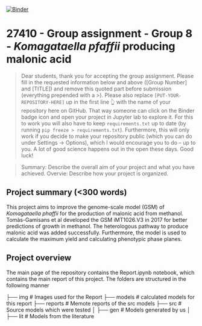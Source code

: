 [![Binder](https://mybinder.org/badge_logo.svg)](https://mybinder.org/v2/gh/27410/group-assignment-2021-group-8-malonic-acid-in-k-phaffii/main)

# 27410 - Group assignment - Group 8 - _Komagataella pfaffii_ producing malonic acid

> Dear students, thank you for accepting the group assignment. Please fill in the
> requested information below and above ([Group Number] and [TITLE]) and remove this quoted part before submission (everything prepended with a >).
> Please also replace `[PUT-YOUR-REPOSITORY-HERE]` up in the first line 👆 with the name of your repository here on GitHub.
> That way someone can click on the Binder badge icon and open your project in Jupyter lab to explore it.
> For this to work you will also have to keep `requirements.txt` up to date (by running `pip freeze > requirements.txt`).
> Furthermore, this will only work if you decide to make your repository public (which you can do under Settings -> Options),
> which I would encourage you to do – up to you. A lot of good science happens out in the open these days.
> Good luck!

>Summary: Describe the overall aim of your project and what you have achieved.
>Overvie: Describe how your project is organized.
## Project summary (<300 words)
This project aims to improve the genome-scale model (GSM) of _Komagataella phaffii_ for the production of malonic acid from methanol. Tomàs-Gamisans et al developed the GSM iMT1026.V3 in 2017 for better predictions of growth in methanol. The heterologous pathway to produce malonic acid was added successfully. Furthermore, the model is used to calculate the maximum yield and calculating phenotypic phase planes. 

## Project overview
The main page of the repository contains the Report.ipynb notebook, which contains the main report of this project.
The folders are structured in the following manner

├── img                 # Images used for the Report
├── models              # calculated models for this report
├── reports             # Memote reports of the src models
├── src                 # Source models which were tested
│   ├── gen             # Models generated by us
│   ├── lit             # Models from the literature
